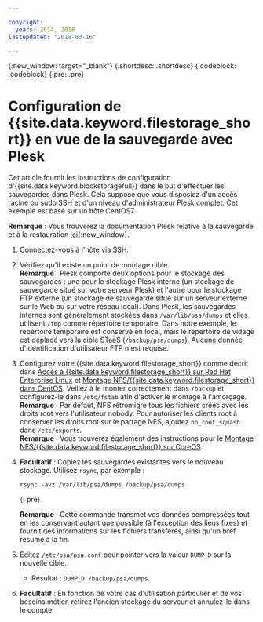 ```yaml
---

copyright:
  years: 2014, 2018
lastupdated: "2018-03-16"

---
```

{:new_window: target="_blank"}
{:shortdesc: .shortdesc}
{:codeblock: .codeblock}
{:pre: .pre}
 
# Configuration de {{site.data.keyword.filestorage_short}} en vue de la sauvegarde avec Plesk

Cet article fournit les instructions de configuration d'{{site.data.keyword.blockstoragefull}} dans le but d'effectuer les sauvegardes dans Plesk. Cela suppose que vous disposiez d'un accès racine ou sudo SSH et d'un niveau d'administrateur Plesk complet. Cet exemple est basé sur un hôte CentOS7.

**Remarque** : Vous trouverez la documentation Plesk relative à la sauvegarde et à la restauration [ici](https://docs.plesk.com/en-US/12.5/administrator-guide/backing-up-and-restoration.59256/){:new_window}.

1. Connectez-vous à l'hôte via SSH.

2. Vérifiez qu'il existe un point de montage cible. <br />
   **Remarque** : Plesk comporte deux options pour le stockage des sauvegardes : une pour le stockage Plesk interne (un stockage de sauvegarde situé sur votre serveur Plesk) et l'autre pour le stockage FTP externe (un stockage de sauvegarde situé sur un serveur externe sur le Web ou sur votre réseau local). Dans Plesk, les sauvegardes internes sont généralement stockées dans `/var/lib/psa/dumps` et elles utilisent `/tmp` comme répertoire temporaire. Dans notre exemple, le répertoire temporaire est conservé en local, mais le répertoire de vidage est déplacé vers la cible STaaS (`/backup/psa/dumps`). Aucune donnée d'identification d'utilisateur FTP n'est requise.
   
3. Configurez votre {{site.data.keyword.filestorage_short}} comme décrit dans [Accès à {{site.data.keyword.filestorage_short}} sur Red Hat Enterprise Linux](accessing-file-storage-linux.html) et [Montage NFS/{{site.data.keyword.filestorage_short}} dans CentOS](mounting-nsf-file-storage.html). Veillez à le monter correctement dans `/backup` et configurez-le dans `/etc/fstab` afin d'activer le montage à l'amorçage. <br />
   **Remarque** : Par défaut, NFS rétromigre tous les fichiers créés avec les droits root vers l'utilisateur nobody. Pour autoriser les clients root à conserver les droits root sur le partage NFS, ajoutez `no_root_squash` dans `/etc/exports`. <br />
   **Remarque** : Vous trouverez également des instructions pour le [Montage NFS/{{site.data.keyword.filestorage_short}} sur CoreOS](mounting-storage-coreos.html). <br />

4. **Facultatif** : Copiez les sauvegardes existantes vers le nouveau stockage. Utilisez `rsync`, par exemple :
   ```
   rsync -avz /var/lib/psa/dumps /backup/psa/dumps
   ```
   {: pre}
    
    **Remarque** : Cette commande transmet vos données compressées tout en les conservant autant que possible (à l'exception des liens fixes) et fournit des informations sur les fichiers transférés, ainsi qu'un bref résumé à la fin.
    
5. Editez `/etc/psa/psa.conf` pour pointer vers la valeur `DUMP_D` sur la nouvelle cible. 
    -  Résultat : `DUMP_D /backup/psa/dumps`. 

6. **Facultatif** : En fonction de votre cas d'utilisation particulier et de vos besoins métier, retirez l'ancien stockage du serveur et annulez-le dans le compte. 

